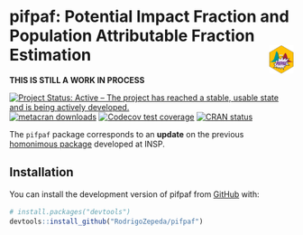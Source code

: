 
<!-- README.md is generated from README.Rmd. Please edit that file -->

# pifpaf: Potential Impact Fraction and Population Attributable Fraction Estimation <img src="man/figures/logo.png" align="right" height="50" alt="" />

**THIS IS STILL A WORK IN PROCESS**

<!-- badges: start -->

[![Project Status: Active – The project has reached a stable, usable
state and is being actively
developed.](https://www.repostatus.org/badges/latest/active.svg)](https://www.repostatus.org/#active)
[![metacran
downloads](https://cranlogs.r-pkg.org/badges/last-week/pifpaf)](https://cran.r-project.org/package=pifpaf)
[![Codecov test
coverage](https://codecov.io/gh/RodrigoZepeda/pifpaf/branch/main/graph/badge.svg)](https://app.codecov.io/gh/RodrigoZepeda/pifpaf?branch=main)
[![CRAN
status](https://www.r-pkg.org/badges/version/pifpaf)](https://CRAN.R-project.org/package=pifpaf)
<!-- badges: end -->

The `pifpaf` package corresponds to an **update** on the previous
[homonimous package](https://github.com/INSP-RH/pifpaf) developed at
INSP.

## Installation

You can install the development version of pifpaf from
[GitHub](https://github.com/) with:

``` r
# install.packages("devtools")
devtools::install_github("RodrigoZepeda/pifpaf")
```
